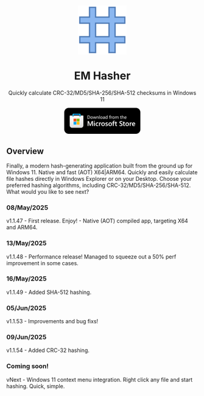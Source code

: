 <p align="center">
  <img width="128" align="center" src="images/AppLogo80x80.png">
</p>
<h1 align="center">
  EM Hasher
</h1>
<p align="center">
  Quickly calculate CRC-32/MD5/SHA-256/SHA-512 checksums in Windows 11
</p>
<p align="center">
  <a href="https://apps.microsoft.com/detail/9NZZHH7X25CG" target="_blank">
    <img src="images/StoreBadge.png" width="200" alt="Store link" />
  </a>
</p>

## Overview

Finally, a modern hash-generating application built from the ground up for Windows 11. Native and fast (AOT) X64|ARM64. Quickly and easily calculate file hashes directly in Windows Explorer or on your Desktop. Choose your preferred hashing algorithms, including CRC-32/MD5/SHA-256/SHA-512. What would you like to see next?

### 08/May/2025
v1.1.47 - First release. Enjoy! - Native (AOT) compiled app, targeting X64 and ARM64.

### 13/May/2025
v1.1.48 - Performance release! Managed to squeeze out a 50% perf improvement in some cases.

### 16/May/2025
v1.1.49 - Added SHA-512 hashing.

### 05/Jun/2025
v1.1.53 - Improvements and bug fixs!

### 09/Jun/2025
v1.1.54 - Added CRC-32 hashing.

### Coming soon!
vNext   - Windows 11 context menu integration. Right click any file and start hashing. Quick, simple. 

